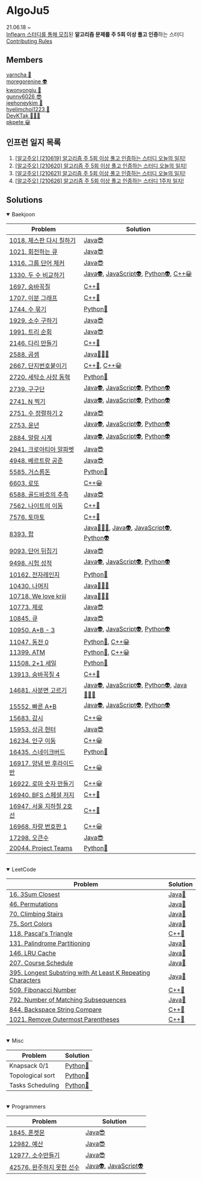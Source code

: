 
**AlgoJu5**
===========

21.06.18 ~    
[Inflearn 스터디를 통해 모집](https://www.inflearn.com/studies/233493)된 **알고리즘 문제를 주 5회 이상 풀고 인증**하는 스터디   
[Contributing Rules](./CONTRIBUTING.md)

## Members

[yarncha 🐽](https://github.com/yarncha)<br/>
[moregorenine 👽](https://github.com/moregorenine)<br/>
[kwonyongju 🐧](https://github.com/kwonyongju)<br/>
[gunny6026 😎](https://github.com/gunny6026)<br/>
[jeehoneykim 🐝](https://github.com/jeehoneykim)<br/>
[hyelimchoi1223 🐳](https://github.com/hyelimchoi1223)<br/>
[DevKTak 🏋🏽‍♂️](https://github.com/devktak)<br/>
[pkpete 😀](https://github.com/pkpete)<br/>

## 인프런 일지 목록

1. [[알고주오] [210619] 알고리즘 주 5회 이상 풀고 인증하는 스터디 오늘의 일지!](https://www.inflearn.com/blogs/576)
2. [[알고주오] [210620] 알고리즘 주 5회 이상 풀고 인증하는 스터디 오늘의 일지!](https://www.inflearn.com/blogs/603)
3. [[알고주오] [210621] 알고리즘 주 5회 이상 풀고 인증하는 스터디 오늘의 일지!](https://www.inflearn.com/blogs/606)
4. [[알고주오] [210626] 알고리즘 주 5회 이상 풀고 인증하는 스터디 1주차 일지!](https://www.inflearn.com/blogs/674)

## Solutions

<details open>
<summary>Baekjoon</summary>
<div markdown="1">

|Problem|Solution|
|------|---|
|[1018. 체스판 다시 칠하기](https://www.acmicpc.net/problem/1018)|[Java😎](./week02-210627-210703/gunny6026/baekjoon/%EC%B2%B4%EC%8A%A4%ED%8C%90%EB%8B%A4%EC%8B%9C%EC%B9%A0%ED%95%98%EA%B8%B0_1018.java)|
|[1021. 회전하는 큐](https://www.acmicpc.net/problem/1021)|[Java😎](./week02-210627-210703/gunny6026/baekjoon/%ED%9A%8C%EC%A0%84%ED%95%98%EB%8A%94%ED%81%90_1021.java)|
|[1316. 그룹 단어 체커](https://www.acmicpc.net/problem/1316)|[Java😎](./week01-210619-210625/gunny6026/src/baekjoon/그룹단어체커_1316.java)|
|[1330. 두 수 비교하기](https://www.acmicpc.net/problem/1330)|[Java👽](./week01-210619-210625/moregorenine/baekjoon/step2_if/q1_1330_compare/Main.java), [JavaScript👽](./week01-210619-210625/moregorenine/baekjoon/step2_if/q1_1330_compare/main.js), [Python👽](./week01-210619-210625/moregorenine/baekjoon/step2_if/q1_1330_compare/main.py), [C++😀](./week01-210619-210625/pkpete/1330.cpp)|
|[1697. 숨바꼭질](https://www.acmicpc.net/problem/1697)|[C++🐽](./week02-210627-210703/yarncha/baekjoon/1697.cpp)|
|[1707. 이분 그래프](https://www.acmicpc.net/problem/1707)|[C++🐽](./week01-210619-210625/yarncha/baekjoon/1707.cpp)|
|[1744. 수 묶기](https://www.acmicpc.net/problem/1744)|[Python🐳](./week02-210627-210703/hyelimchoi1223/%5B%EB%B0%B1%EC%A4%80%5D1744/solved.py)|
|[1929. 소수 구하기](https://www.acmicpc.net/problem/1929)|[Java😎](./week02-210627-210703/gunny6026/baekjoon/%EC%86%8C%EC%88%98%EA%B5%AC%ED%95%98%EA%B8%B0_1929.java)|
|[1991. 트리 순회](https://www.acmicpc.net/problem/1991)|[Java😎](./week02-210627-210703/gunny6026/baekjoon/트리순회_1991.java)|
|[2146. 다리 만들기](https://www.acmicpc.net/problem/2146)|[C++🐽](./week02-210627-210703/yarncha/baekjoon/2146.cpp)|
|[2588. 곱셈](https://www.acmicpc.net/problem/2588)|[Java🏋🏽‍♂️](./week01-210619-210625/kyungtak/%5B%EB%B0%B1%EC%A4%80%5D%20%EB%8B%A8%EA%B3%84%EB%B3%84%EB%A1%9C%20%ED%92%80%EC%96%B4%EB%B3%B4%EA%B8%B0/Level%201/bj_02588.java)|
|[2667. 단지번호붙이기](https://www.acmicpc.net/problem/2667)|[C++🐽](./week01-210619-210625/yarncha/baekjoon/2667.cpp), [C++😀](./week01-210619-210625/pkpete/2667.cpp)|
|[2720. 세탁소 사장 동혁](https://www.acmicpc.net/problem/2720)|[Python🐳](./week01-210619-210625/hyelimchoi1223/%5B백준%5D2720/solved.py)|
|[2739. 구구단](https://www.acmicpc.net/problem/2739)|[Java👽](./week02-210627-210703/moregorenine/baekjoon/step3_for/q1_2739/Main.java), [JavaScript👽](./week02-210627-210703/moregorenine/baekjoon/step3_for/q1_2739/Main.js), [Python👽](./week02-210627-210703/moregorenine/baekjoon/step3_for/q1_2739/Main.py)|
|[2741. N 찍기](https://www.acmicpc.net/problem/2741)|[Java👽](./week02-210627-210703/moregorenine/baekjoon/step3_for/q5_2741/Main.java), [JavaScript👽](./week02-210627-210703/moregorenine/baekjoon/step3_for/q5_2741/Main.js), [Python👽](./week02-210627-210703/moregorenine/baekjoon/step3_for/q5_2741/Main.py)|
|[2751. 수 정렬하기 2](https://www.acmicpc.net/problem/2751)|[Java😎](./week01-210619-210625/gunny6026/src/baekjoon/%EC%88%98%EC%A0%95%EB%A0%AC%ED%95%98%EA%B8%B02_2751.java)|
|[2753. 윤년](https://www.acmicpc.net/problem/2753)|[Java👽](./week01-210619-210625/moregorenine/baekjoon/step2_if/q3_2753_leap_year/Main.java), [JavaScript👽](./week01-210619-210625/moregorenine/baekjoon/step2_if/q3_2753_leap_year/main.js), [Python👽](./week01-210619-210625/moregorenine/baekjoon/step2_if/q3_2753_leap_year/main.py)|
|[2884. 알람 시계](https://www.acmicpc.net/problem/2884)|[Java👽](./week01-210619-210625/moregorenine/baekjoon/step2_if/q5_2884_alarm_clock/Main.java), [JavaScript👽](./week01-210619-210625/moregorenine/baekjoon/step2_if/q5_2884_alarm_clock/main.js), [Python👽](./week01-210619-210625/moregorenine/baekjoon/step2_if/q5_2884_alarm_clock/main.py)|
|[2941. 크로아티아 알파벳](https://www.acmicpc.net/problem/2941)|[Java😎](./week01-210619-210625/gunny6026/src/baekjoon/크로아티아_알파벳_2941.java)|
|[4948. 베르트랑 공준](https://www.acmicpc.net/problem/4948)|[Java😎](./week02-210627-210703/gunny6026/baekjoon/베르트랑_공준_4948.java)|
|[5585. 거스름돈](https://www.acmicpc.net/problem/5585)|[Python🐳](./week01-210619-210625/hyelimchoi1223/%5B%EB%B0%B1%EC%A4%80%5D5585/solved.py)|
|[6603. 로또](https://www.acmicpc.net/problem/6603)|[C++😀](./week01-210619-210625/pkpete/6603.cpp)|
|[6588. 골드바흐의 추측](https://www.acmicpc.net/problem/6588)|[Java😎](./week02-210627-210703/gunny6026/baekjoon/%EA%B3%A8%EB%93%9C%EB%B0%94%ED%9D%90%EC%9D%98%EC%B6%94%EC%B8%A1_6588.java)|
|[7562. 나이트의 이동](https://www.acmicpc.net/problem/7562)|[C++🐽](./week01-210619-210625/yarncha/baekjoon/7562.cpp)|
|[7576. 토마토](https://www.acmicpc.net/problem/7576)|[C++🐽](./week01-210619-210625/yarncha/baekjoon/7576.cpp)|
|[8393. 합](https://www.acmicpc.net/problem/8393)|[Java🏋🏽‍♂️](./week01-210619-210625/kyungtak/%5B백준%5D%20단계별로%20풀어보기/Level%203/bj_08393.java), [Java👽](./week02-210627-210703/moregorenine/baekjoon/step3_for/q3_8393/Main.java), [JavaScript👽](./week02-210627-210703/moregorenine/baekjoon/step3_for/q3_8393/main.js), [Python👽](./week02-210627-210703/moregorenine/baekjoon/step3_for/q3_8393/main.py)|
|[9093. 단어 뒤집기](https://www.acmicpc.net/problem/9093)|[Java😎](./week01-210619-210625/gunny6026/src/baekjoon/Main_9093.java)|
|[9498. 시험 성적](https://www.acmicpc.net/problem/9498)|[Java👽](./week01-210619-210625/moregorenine/baekjoon/step2_if/q2_9498_test_score/Main.java), [JavaScript👽](./week01-210619-210625/moregorenine/baekjoon/step2_if/q2_9498_test_score/main.js), [Python👽](./week01-210619-210625/moregorenine/baekjoon/step2_if/q2_9498_test_score/main.py)|
|[10162. 전자레인지](https://www.acmicpc.net/problem/10162)|[Python🐳](./week01-210619-210625/hyelimchoi1223/%5B백준%5D10162/solved.py)
|[10430. 나머지](https://www.acmicpc.net/problem/10430)|[Java🏋🏽‍♂️](./week01-210619-210625/kyungtak/%5B%EB%B0%B1%EC%A4%80%5D%20%EB%8B%A8%EA%B3%84%EB%B3%84%EB%A1%9C%20%ED%92%80%EC%96%B4%EB%B3%B4%EA%B8%B0/Level%201/bj_10430.java)
|[10718. We love kriii](https://www.acmicpc.net/problem/10718)|[Java🏋🏽‍♂️](./week01-210619-210625/kyungtak/%5B%EB%B0%B1%EC%A4%80%5D%20%EB%8B%A8%EA%B3%84%EB%B3%84%EB%A1%9C%20%ED%92%80%EC%96%B4%EB%B3%B4%EA%B8%B0/Level%201/bj_10718.java)
|[10773. 제로](https://www.acmicpc.net/problem/10773)|[Java😎](./week01-210619-210625/gunny6026/src/baekjoon/Main_10773.java)
|[10845. 큐](https://www.acmicpc.net/problem/10845)|[Java😎](./week02-210627-210703/gunny6026/baekjoon/큐_10845.java)
|[10950. A+B - 3](https://www.acmicpc.net/problem/10950)|[Java👽](./week02-210627-210703/moregorenine/baekjoon/step3_for/q2_10950/Main.java), [JavaScript👽](./week02-210627-210703/moregorenine/baekjoon/step3_for/q2_10950/main.js), [Python👽](./week02-210627-210703/moregorenine/baekjoon/step3_for/q2_10950/main.py)|
|[11047. 동전 0](https://www.acmicpc.net/problem/11047)|[Python🐳](./week01-210619-210625/hyelimchoi1223/%5B%EB%B0%B1%EC%A4%80%5D11047/solved.py), [C++😀](./week01-210619-210625/pkpete/11047.cpp)|
|[11399. ATM](https://www.acmicpc.net/problem/11399)|[Python🐳](./week01-210619-210625/hyelimchoi1223/%5B%EB%B0%B1%EC%A4%80%5D11399/solved.py), [C++😀](./week01-210619-210625/pkpete/11047.cpp)|
|[11508. 2+1 세일](https://www.acmicpc.net/problem/11508)|[Python🐳](./week02-210627-210703/hyelimchoi1223/%5B%EB%B0%B1%EC%A4%80%5D11508/solved.py)
|[13913. 숨바꼭질 4](https://www.acmicpc.net/problem/13913)|[C++🐽](./week02-210627-210703/yarncha/baekjoon/13913.cpp)|
|[14681. 사분면 고르기](https://www.acmicpc.net/problem/14681)|[Java👽](./week01-210619-210625/moregorenine/baekjoon/step2_if/q4_14681_quadrant_n/Main.java), [JavaScript👽](./week01-210619-210625/moregorenine/baekjoon/step2_if/q4_14681_quadrant_n/main.js), [Python👽](./week01-210619-210625/moregorenine/baekjoon/step2_if/q4_14681_quadrant_n/main.py), [Java🏋🏽‍♂️](./week01-210619-210625/kyungtak/%5B백준%5D%20단계별로%20풀어보기/Level%202/bj_14681.java)|
|[15552. 빠른 A+B](https://www.acmicpc.net/problem/15552)|[Java👽](./week02-210627-210703/moregorenine/baekjoon/step3_for/q4_15552/Main.java), [JavaScript👽](./week02-210627-210703/moregorenine/baekjoon/step3_for/q4_15552/main.js), [Python👽](./week02-210627-210703/moregorenine/baekjoon/step3_for/q4_15552/main.py)|
|[15683. 감시](https://www.acmicpc.net/problem/15683)|[C++😀](./week02-210627-210703/pkpete/15683.cpp)|
|[15953. 상금 헌터](https://www.acmicpc.net/problem/15953)|[Java😎](./week01-210619-210625/gunny6026/src/baekjoon/%EC%83%81%EA%B8%88_%ED%97%8C%ED%84%B0_15953.java)|
|[16234. 인구 이동](https://www.acmicpc.net/problem/16234)|[C++😀](./week02-210627-210703/pkpete/16234.cpp)|
|[16435. 스네이크버드](https://www.acmicpc.net/problem/16435)|[Python🐳](./week02-210627-210703/hyelimchoi1223/%5B%EB%B0%B1%EC%A4%80%5D16435/solved.py)
|[16917. 양념 반 후라이드 반](https://www.acmicpc.net/problem/16917)|[C++😀](./week02-210627-210703/pkpete/16917.cpp)|
|[16922. 로마 숫자 만들기](https://www.acmicpc.net/problem/16922)|[C++😀](./week02-210627-210703/pkpete/16922.cpp)|
|[16940. BFS 스페셜 저지](https://www.acmicpc.net/problem/16940)|[C++🐽](./week02-210627-210703/yarncha/baekjoon/16940.cpp)|
|[16947. 서울 지하철 2호선](https://www.acmicpc.net/problem/16947)|[C++🐽](./week01-210619-210625/yarncha/baekjoon/16947.cpp)|
|[16968. 차량 번호판 1](https://www.acmicpc.net/problem/16968)|[C++😀](./week02-210627-210703/pkpete/16968.cpp)|
|[17298. 오큰수](https://www.acmicpc.net/problem/17298)|[Java😎](./week01-210619-210625/gunny6026/src/baekjoon/Main_17298.java)|
|[20044. Project Teams](https://www.acmicpc.net/problem/20044)|[Python🐳](./week02-210627-210703/hyelimchoi1223/%5B백준%5D20049/solved.py)

</div>
</details>

<br/>

<details open>
<summary>LeetCode</summary>
<div markdown="1">

|Problem|Solution|
|------|---|
|[16. 3Sum Closest](https://leetcode.com/problems/3sum-closest/)|[Java🐧](./week02-210627-210703/kwonyongju/16.%203Sum%20Closest/solution.java)|
|[46. Permutations](https://leetcode.com/problems/permutations/)|[Java🐧](./week01-210619-210625/kwonyongju/46.%20Permutations/solution.java)|
|[70. Climbing Stairs](https://leetcode.com/problems/climbing-stairs/)|[Java🐧](./week01-210619-210625/kwonyongju/70.Climbing%20Stairs/solution.java)|
|[75. Sort Colors](https://leetcode.com/problems/sort-colors/)|[Java🐧](./week01-210619-210625/kwonyongju/75.%20Sort%20Colors/solution.java)|
|[118. Pascal's Triangle](https://leetcode.com/problems/pascals-triangle/)|[C++🐽](./week02-210627-210703/yarncha/leetcode/118.cpp)|
|[131. Palindrome Partitioning](https://leetcode.com/problems/palindrome-partitioning/)|[Java🐧](./week01-210619-210625/kwonyongju/131.%20Palindrome%20Partitioning/solution.java)|
|[146. LRU Cache](https://leetcode.com/problems/lru-cache/)|[Java🐧](./week02-210627-210703/kwonyongju/146.%20LRU%20Cache/Solution.java)|
|[207. Course Schedule](https://leetcode.com/problems/course-schedule/)|[Java🐧](./week02-210627-210703/kwonyongju/207.%20Course%20Schedule/Solution.java)|
|[395. Longest Substring with At Least K Repeating Characters](https://leetcode.com/problems/longest-substring-with-at-least-k-repeating-characters/)|[Java🐧](./week02-210627-210703/kwonyongju/395.%20Longest%20Substring%20with%20At%20Least%20K%20Repeating%20Characters/Solution.java)|
|[509. Fibonacci Number](https://leetcode.com/problems/fibonacci-number/)|[C++🐽](./week02-210627-210703/yarncha/leetcode/509.cpp)|
|[792. Number of Matching Subsequences](https://leetcode.com/problems/number-of-matching-subsequences/)|[Java🐧](./week01-210619-210625/kwonyongju/792.%20Number%20of%20Matchig%20Subsequences/solution.java)|
|[844. Backspace String Compare](https://leetcode.com/problems/backspace-string-compare/)|[C++🐽](./week01-210619-210625/yarncha/leetcode/844.cpp)|
|[1021. Remove Outermost Parentheses](https://leetcode.com/problems/remove-outermost-parentheses/)|[C++🐽](./week01-210619-210625/yarncha/leetcode/1021.cpp)|

</div>
</details>

<br/>

<details open>
<summary>Misc</summary>
<div markdown="1">

|Problem|Solution|
|------|---|
|Knapsack 0/1|[Python🐝](https://github.com/jeehoneykim/piranesi-in-grinding-interviews/blob/master/statues/a-merchant-with-the-knapsack.md)|
|Topological sort|[Python🐝](https://github.com/jeehoneykim/piranesi-in-grinding-interviews/blob/master/statues/an-alchemist-with-pots.md)|
|Tasks Scheduling|[Python🐝](https://github.com/jeehoneykim/piranesi-in-grinding-interviews/blob/master/statues/me-with-scheduler.md)|  
</div>
</details>

<br/>

<details open>
<summary>Programmers</summary>
<div markdown="1">

|Problem|Solution|
|------|---|
|[1845. 폰켓몬](https://programmers.co.kr/learn/courses/30/lessons/1845)|[Java😎](./week01-210619-210625/gunny6026/src/programmers/%ED%8F%B0%EC%BC%93%EB%AA%AC.java)|
|[12982. 예산](https://programmers.co.kr/learn/courses/30/lessons/12982)|[Java😎](./week01-210619-210625/gunny6026/src/programmers/예산.java)|
|[12977. 소수만들기](https://programmers.co.kr/learn/courses/30/lessons/12977)|[Java😎](./week02-210627-210703/gunny6026/ps/programmers/소수만들기.java)|
|[42576. 완주하지 못한 선수](https://programmers.co.kr/learn/courses/30/lessons/42576)|[Java👽](./week01-210619-210625/moregorenine/programmers/hash/player/Solution.java), [JavaScript👽](./week02-210627-210703/moregorenine/programmers/hash/ls_42576/solution.js)|

</div>
</details>

<br/>

